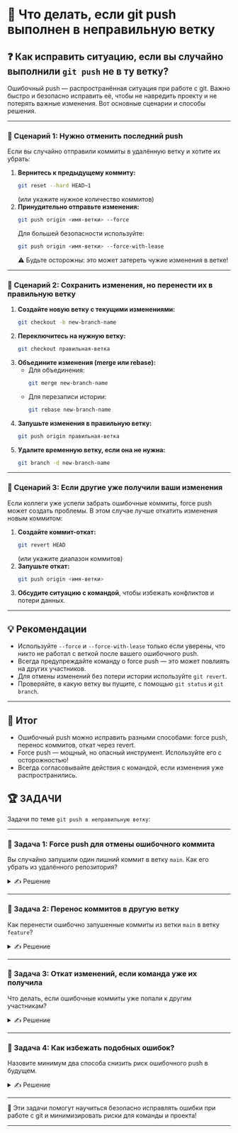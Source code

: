 # 📌 Что делать, если git push выполнен в неправильную ветку

## ❓ Как исправить ситуацию, если вы случайно выполнили `git push` не в ту ветку?

Ошибочный push — распространённая ситуация при работе с git. Важно быстро и безопасно исправить её, чтобы не навредить проекту и не потерять важные изменения. Вот основные сценарии и способы решения.

---

### 🔹 Сценарий 1: Нужно отменить последний push

Если вы случайно отправили коммиты в удалённую ветку и хотите их убрать:

1. **Вернитесь к предыдущему коммиту:**
   ```bash
   git reset --hard HEAD~1
   ```
   (или укажите нужное количество коммитов)
2. **Принудительно отправьте изменения:**
   ```bash
   git push origin <имя-ветки> --force
   ```
   Для большей безопасности используйте:
   ```bash
   git push origin <имя-ветки> --force-with-lease
   ```
   ⚠️ Будьте осторожны: это может затереть чужие изменения в ветке!

---

### 🔹 Сценарий 2: Сохранить изменения, но перенести их в правильную ветку

1. **Создайте новую ветку с текущими изменениями:**
   ```bash
   git checkout -b new-branch-name
   ```
2. **Переключитесь на нужную ветку:**
   ```bash
   git checkout правильная-ветка
   ```
3. **Объедините изменения (merge или rebase):**
   - Для объединения:
     ```bash
     git merge new-branch-name
     ```
   - Для перезаписи истории:
     ```bash
     git rebase new-branch-name
     ```
4. **Запушьте изменения в правильную ветку:**
   ```bash
   git push origin правильная-ветка
   ```
5. **Удалите временную ветку, если она не нужна:**
   ```bash
   git branch -d new-branch-name
   ```

---

### 🔹 Сценарий 3: Если другие уже получили ваши изменения

Если коллеги уже успели забрать ошибочные коммиты, force push может создать проблемы. В этом случае лучше откатить изменения новым коммитом:

1. **Создайте коммит-откат:**
   ```bash
   git revert HEAD
   ```
   (или укажите диапазон коммитов)
2. **Запушьте откат:**
   ```bash
   git push origin <имя-ветки>
   ```
3. **Обсудите ситуацию с командой**, чтобы избежать конфликтов и потери данных.

---

## 💡 Рекомендации

- Используйте `--force` и `--force-with-lease` только если уверены, что никто не работал с веткой после вашего ошибочного push.
- Всегда предупреждайте команду о force push — это может повлиять на других участников.
- Для отмены изменений без потери истории используйте `git revert`.
- Проверяйте, в какую ветку вы пущите, с помощью `git status` и `git branch`.

---

## 🎯 Итог

- Ошибочный push можно исправить разными способами: force push, перенос коммитов, откат через revert.
- Force push — мощный, но опасный инструмент. Используйте его с осторожностью!
- Всегда согласовывайте действия с командой, если изменения уже распространились.

## 🏆 ЗАДАЧИ

Задачи по теме `git push в неправильную ветку`:

---

### 📌 Задача 1: Force push для отмены ошибочного коммита

Вы случайно запушили один лишний коммит в ветку `main`. Как его убрать из удалённого репозитория?

<details>
<summary>✍ Решение</summary>

```bash
git reset --hard HEAD~1
git push origin main --force-with-lease
```

</details>

---

### 📌 Задача 2: Перенос коммитов в другую ветку

Как перенести ошибочно запушенные коммиты из ветки `main` в ветку `feature`?

<details>
<summary>✍ Решение</summary>

```bash
git checkout -b temp-fix
# (остаетесь на temp-fix, коммиты уже здесь)
git checkout feature
git merge temp-fix
git push origin feature
git branch -d temp-fix
```

</details>

---

### 📌 Задача 3: Откат изменений, если команда уже их получила

Что делать, если ошибочные коммиты уже попали к другим участникам?

<details>
<summary>✍ Решение</summary>

Создать коммит-откат с помощью `git revert`, чтобы сохранить историю и не создавать force push:

```bash
git revert HEAD
# или диапазон коммитов
git push origin <имя-ветки>
```

</details>

---

### 📌 Задача 4: Как избежать подобных ошибок?

Назовите минимум два способа снизить риск ошибочного push в будущем.

<details>
<summary>✍ Решение</summary>

- Всегда проверять текущую ветку с помощью `git status` и `git branch`.
- Использовать защиту веток (branch protection) на сервере.
- Настроить алиасы или pre-push hooks для дополнительной проверки.

</details>

---

🎉 Эти задачи помогут научиться безопасно исправлять ошибки при работе с git и минимизировать риски для команды и проекта!

--- 